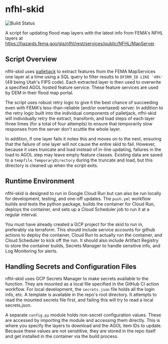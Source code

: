 # nfhl-skid

![Build Status](https://github.com/agrc/nfhl-skid/workflows/Build%20and%20Test/badge.svg)

A script for updating flood map layers with the latest info from FEMA's NFHL layers at <https://hazards.fema.gov/gis/nfhl/rest/services/public/NFHL/MapServer>.

## Script Overview

nfhl-skid uses [palletjack](https://github.com/agrc/palletjack) to extract features from the FEMA MapServices one layer at a time using a SQL query to filter results to `DFIRM_ID LIKE '49%'` (49 being Utah's FIPS code). Each extracted layer is then used to overwrite a specified AGOL hosted feature service. These feature services are used by DEM in their flood map portal.

The script uses robust retry logic to give it the best chance of succeeding even with FEMA's less-than-reliable (and/or overtaxed) server. In addition to the retry logic built into the individual components of palletjack, nfhl-skid will individually retry the extract, transform, and load steps of each layer three times (for a total of four attempts) to ensure that temporarily slow responses from the server don't scuttle the whole layer.

In addition, if one layer fails it notes this and moves on to the next, ensuring that the failure of one layer will not cause the entire skid to fail. However, because it uses truncate and load instead of in-line updating, failures in the load to AGOL step may leave empty feature classes. Existing data are saved to a `tempfile.TemporaryDirectory` during the truncate and load, but this directory is cleaned up when the script exits.

## Runtime Environment

nfhl-skid is designed to run in Google Cloud Run but can also be run locally for development, testing, and one-off updates. The `push.yml` workflow builds and tests the python package, builds the container for Cloud Run, deploys the container, and sets up a Cloud Scheduler job to run it at a regular interval.

You must have already created a GCP project for the skid to run in, preferably via terraform. This should include service accounts for github actions to deploy the container, Cloud Run to actually run the container, and Cloud Scheduler to kick off the run. It should also include Artifact Registry to store the container builds, Secrets Manager to handle sensitive info, and Log Monitoring for alerts.

## Handling Secrets and Configuration Files

nfhl-skid uses GCP Secrets Manager to make secrets available to the function. They are mounted as a local file specified in the GitHub CI action workflow. For local development, the `secrets.json` file holds all the login info, etc. A template is available in the repo's root directory. It attempts to read the mounted secrets file first, and failing this will try to read a local secrets.json.

A separate `config.py` module holds non-secret configuration values. These are accessed by importing the module and accessing them directly. This is where you specify the layers to download and the AGOL item IDs to update. Because these values are not senstitive, they are stored in the repo itself and get installed in the container via the build process.
